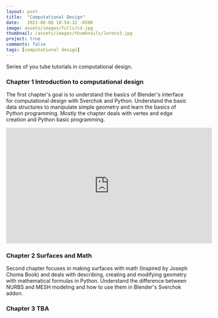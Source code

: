 ```yaml
---
layout: post
title:  "Computational Design"
date:   2021-06-06 18:54:32 -0500
image: assets/images/fulls/cd.jpg
thumbnail: /assets/images/thumbnails/lorenz3.jpg
project: true
comments: false
tags: [computational design]
---
```


Series of you tube tutorials in computational design.

### Chapter 1 Introduction to computational design

The first chapter's goal is to understand the basics of Blender's interface for computational design with Sverchok and Python. Understand the basic data structures to manipulate simple geometry and learn the basics of Python programming. Mostly the chapter deals with vertex and edge creation and Python basic programming.

<iframe width="560" height="315" src="https://www.youtube.com/embed/videoseries?list=PLci9ZcluzNLoRcoZGMugT3x0n0r2vrYMQ" title="YouTube video player" frameborder="0" allow="accelerometer; autoplay; clipboard-write; encrypted-media; gyroscope; picture-in-picture" allowfullscreen></iframe>

### Chapter 2 Surfaces and Math

Second chapter focuses in making surfaces with math (Inspired by Joseph Choma Book) and deals with describing, creating and modifying geometry with mathematical formulas in Python. Understand the difference between NURBS and MESH modeling and how to use them in Blender's Sverchok addon.

### Chapter 3 TBA
